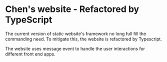# Chen's website - Refactored by TypeScript

The current version of static website's framework no long full fill the commanding need. To mitigate this, the website is refactored by Typescript.

The website uses message event to handle the user interactions for different front end apps.  